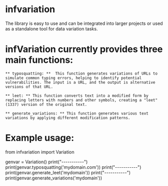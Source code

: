 # infvariation
The library is easy to use and can be integrated into larger projects or used as a standalone tool for data variation tasks.

# infVariation currently provides three main functions:

    ** typosquatting: **  This function generates variations of URLs to simulate common typing errors, helping to identify potential vulnerabilities. The input is a URL, and the output is alternative versions of that URL.

    ** leet: ** This function converts text into a modified form by replacing letters with numbers and other symbols, creating a "leet" (1337) version of the original text.

    ** generate_variations: ** This function generates various text variations by applying different modification patterns.

# Example usage:

from infvariation import Variation
 
genvar = Variation()
print("-----------")
print(genvar.typosquatting('mydomain.com'))
print("-----------")
print(genvar.generate_leet('mydomain'))
print("-----------")
print(genvar.generate_variations('mydomain'))
